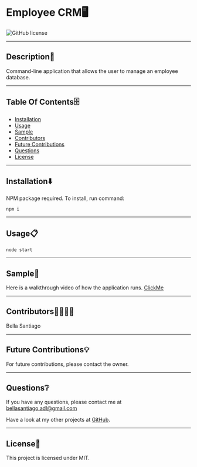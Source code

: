 # Employee CRM🖥
  ![GitHub license](https://img.shields.io/badge/license-MIT-yellowgreen.svg)

  ---

  ## Description📒
  Command-line application that allows the user to manage an employee database.

  ---

  ## Table Of Contents🗄
  - [Installation](#Installation⬇️) 
  - [Usage](#Usage📋)
  - [Sample](#Sample🎥)
  - [Contributors](#Contributors🧑‍💻👩‍💻)
  - [Future Contributions](#Future-Contributions💡)
  - [Questions](#Questions❔)
  - [License](#license🔐)

  ---

  ## Installation⬇️
  

NPM package required. To install, run command:
```
npm i
```

  ---

  ## Usage📋
  
```
node start
```

  ---

  ## Sample🎥
  
  Here is a walkthrough video of how the application runs. [ClickMe]()

  ---

  ## Contributors🧑‍💻👩‍💻
  
  Bella Santiago
  
  ---

  ## Future Contributions💡

  For future contributions, please contact the owner.

  ---

  ## Questions❔

  If you have any questions, please contact me at bellasantiago.adl@gmail.com

  Have a look at my other projects at [GitHub](http://github.com/bellasantiago).

  ---
  ## License🔐
  
  This project is licensed under MIT.